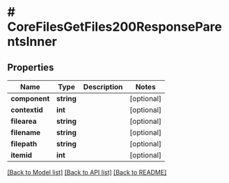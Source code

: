 # # CoreFilesGetFiles200ResponseParentsInner

## Properties

Name | Type | Description | Notes
------------ | ------------- | ------------- | -------------
**component** | **string** |  | [optional]
**contextid** | **int** |  | [optional]
**filearea** | **string** |  | [optional]
**filename** | **string** |  | [optional]
**filepath** | **string** |  | [optional]
**itemid** | **int** |  | [optional]

[[Back to Model list]](../../README.md#models) [[Back to API list]](../../README.md#endpoints) [[Back to README]](../../README.md)
